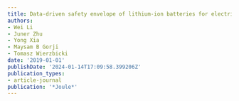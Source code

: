 ```yaml
---
title: Data-driven safety envelope of lithium-ion batteries for electric vehicles
authors:
- Wei Li
- Juner Zhu
- Yong Xia
- Maysam B Gorji
- Tomasz Wierzbicki
date: '2019-01-01'
publishDate: '2024-01-14T17:09:58.399206Z'
publication_types:
- article-journal
publication: '*Joule*'
---
```

